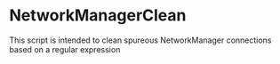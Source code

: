 # NetworkManagerClean
This script is intended to clean spureous NetworkManager connections based on a regular expression
